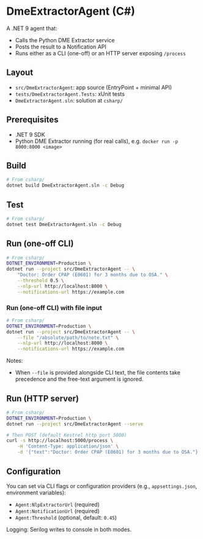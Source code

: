 # DmeExtractorAgent (C#)

A .NET 9 agent that:
- Calls the Python DME Extractor service
- Posts the result to a Notification API
- Runs either as a CLI (one-off) or an HTTP server exposing `/process`

## Layout
- `src/DmeExtractorAgent`: app source (EntryPoint + minimal API)
- `tests/DmeExtractorAgent.Tests`: xUnit tests
- `DmeExtractorAgent.sln`: solution at `csharp/`

## Prerequisites
- .NET 9 SDK
- Python DME Extractor running (for real calls), e.g. `docker run -p 8000:8000 <image>`

## Build
```bash
# From csharp/
dotnet build DmeExtractorAgent.sln -c Debug
```

## Test
```bash
# From csharp/
dotnet test DmeExtractorAgent.sln -c Debug
```

## Run (one-off CLI)
```bash
# From csharp/
DOTNET_ENVIRONMENT=Production \
dotnet run --project src/DmeExtractorAgent -- \
	"Doctor: Order CPAP (E0601) for 3 months due to OSA." \
	--threshold 0.5 \
	--nlp-url http://localhost:8000 \
	--notifications-url https://example.com
```

### Run (one-off CLI) with file input
```bash
# From csharp/
DOTNET_ENVIRONMENT=Production \
dotnet run --project src/DmeExtractorAgent -- \
	--file "/absolute/path/to/note.txt" \
	--nlp-url http://localhost:8000 \
	--notifications-url https://example.com
```

Notes:
- When `--file` is provided alongside CLI text, the file contents take precedence and the free-text argument is ignored.

## Run (HTTP server)
```bash
# From csharp/
DOTNET_ENVIRONMENT=Production \
dotnet run --project src/DmeExtractorAgent --serve 

# Then POST (default Kestrel http port 5000)
curl -s http://localhost:5000/process \
	-H 'Content-Type: application/json' \
	-d '{"text":"Doctor: Order CPAP (E0601) for 3 months due to OSA."}'
```

## Configuration
You can set via CLI flags or configuration providers (e.g., `appsettings.json`, environment variables):
- `Agent:NlpExtractorUrl` (required)
- `Agent:NotificationUrl` (required)
- `Agent:Threshold` (optional, default: `0.45`)

Logging: Serilog writes to console in both modes.
